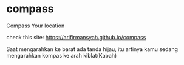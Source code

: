 # compass
Compass Your location

check this site: https://arifirmansyah.github.io/compass

Saat mengarahkan ke barat ada tanda hijau, itu artinya kamu sedang mengarahkan kompas ke arah kiblat(Kabah)
